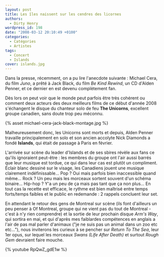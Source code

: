 ```yaml
---
layout: post
title: Les îles naissent sur les cendres des licornes
authors:
  - Dirty Henry
wordpress_id: 198
date: "2008-03-12 20:10:49 +0100"
categories:
  - Catégories
  - Artistes
tags:
  - Concert
  - Islands
cover: islands.jpg
---
```


Dans la presse, récemment, on a pu lire l'anecdote suivante : Michael Cera, du
film _Juno_, a prêté à Jack Black, du film _Be Kind Rewind_, un CD d'Alden
Penner, et ce dernier en est devenu complètement fan.

Dès lors on peut voir que le monde peut parfois être très cohérent ou comment
deux acteurs des deux meilleurs films de ce début d'année 2008 s'échangent le
disque du chanteur solo de feu **The Unicorns**, excellent groupe canadien, sans
doute trop peu méconnu.

{% asset michael-cera-jack-black-montage.jpg %}

Malheureusement donc, les Unicorns sont morts et depuis, Alden Penner travaille
principalement en solo et son ancien accolyte Nick Diamonds a fondé **Islands**,
qui était de passage à Paris en février.

L'arrivée sur scène du leader d'Islands et de ses sbires révèle aux fans ce
qu'ils ignoraient peut-être : les membres du groupe ont l'air aussi barrés que
leur musique est tordue, ce qui dans leur cas est plutôt un compliment. Éclair
blanc dessiné sur le visage, les Canadiens jouent une musique clairement
indéfinissable… Pop ? Oui mais parfois bien inaccessible quand même… Rock ? Un
peu mais les morceaux sortent souvent d'un schéma binaire… Hip-hop ? Y'a un peu
de ça mais pas tant que ça non plus… En tout cas la recette est efficace, le
rythme est bien maîtrisé entre temps forts/temps faibles et le public en
redemande : 2 rappels concluent leur set.

En attendant le retour des gens de Montreal sur scène (ils font d'ailleurs un
peu penser à Of Montreal, groupe qui ne vient pas du tout de Montreal - c'est à
n'y rien comprendre) et la sortie de leur prochain disque _Arm's Way_, qui
sortira en mai, et qui d'après mes faiblardes compétences en anglais a l'air de
pas mal parler d'animaux ("je ne suis pas un animal dans un zoo etc etc…"), nous
inviterons les curieux à se pencher sur _Return To The Sea_, leur 1er opus, sur
lequel les morceaux _Swans (Life After Death)_ et surtout _Rough Gem_ devraient
faire mouche.

{% youtube RpQwZ_gdE1w %}
